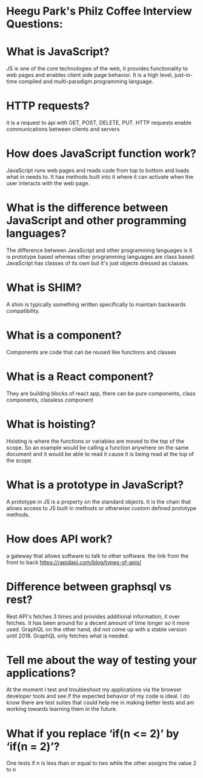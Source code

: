 # Heegu Park's Philz Coffee Interview Questions:

# What is JavaScript?
 JS is one of the core technologies of the web, it provides functionality to web pages and enables client side page behavior. It is a high level, just-in-time compiled and multi-paradigm programming language.

# HTTP requests?
 it is a request to api with GET, POST, DELETE, PUT. HTTP requests enable communications between clients and servers

# How does JavaScript function work?
 JavaScript runs web pages and reads code from top to bottom and loads what in needs to. It has methods built into it where it can activate when the user interacts with the web page.

# What is the difference between JavaScript and other programming languages?
 The difference between JavaScript and other programming languages is it is prototype based whereas other programming languages are class based. JavaScript has classes of its own but it's just objects dressed as classes.

# What is SHIM?
 A shim is typically something written specifically to maintain backwards compatibility.

# What is a component?
 Components are code that can be reused like functions and classes

# What is a React component?
 They are building blocks of react app, there can be pure components, class components, classless component

# What is hoisting?
 Hoisting is where the functions or variables are moved to the top of the scope. So an example would be calling a function anywhere on the same document and it would be able to read it cause it is being read at the top of the scope.

# What is a prototype in JavaScript?
 A prototype in JS is a property on the standard objects. It is the chain that allows access to JS built in methods or otherwise custom defined prototype methods.

# How does API work?
 a gateway that allows software to talk to other software. the link from the front to back
 https://rapidapi.com/blog/types-of-apis/

# Difference between graphsql vs rest?
 Rest API's fetches 3 times and provides additional information, it over fetches. It has been around for a decent amount of time longer so it more used. GraphQL on the other hand, did not come up with a stable version until 2018. GraphQL only fetches what is needed.

# Tell me about the way of testing your applications?
 At the moment I test and troubleshoot my applications via the browser developer tools and see if the expected behavior of my code is ideal. I do know there are test suites that could help me in making better tests and am working towards learning them in the future.

# What if you replace ‘if(n <= 2)’ by ‘if(n = 2)’?
 One tests if n is less than or equal to two while the other assigns the value 2 to n
